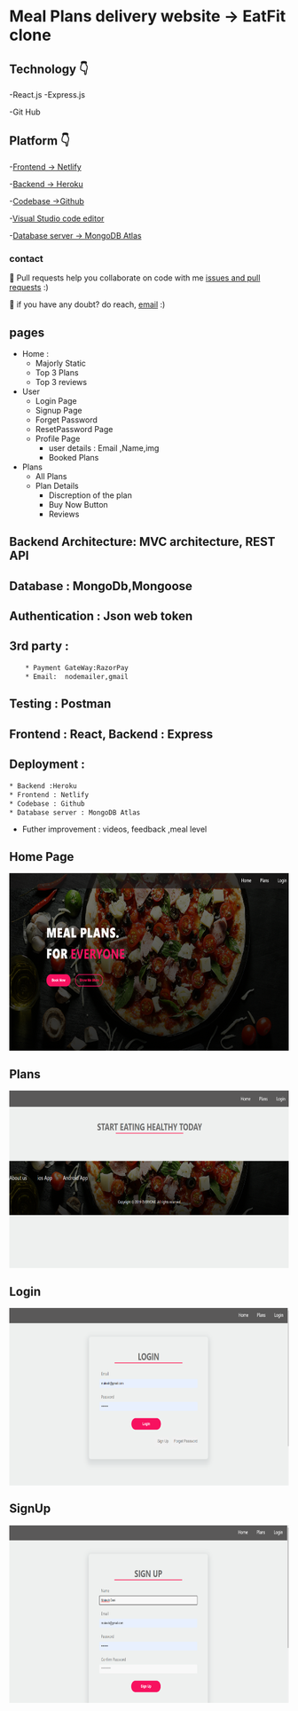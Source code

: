 # Meal Plans delivery website -> EatFit clone



## Technology 👇
-React.js 
-Express.js


-Git Hub 
 ## Platform 👇


-[Frontend -> Netlify](https://app.netlify.com/)

-[Backend -> Heroku](https://nados.pepcoding.com/)

-[Codebase ->Github](https://github.com/mukeshdani/Meal-Plans-delivery-website)

-[Visual Studio code editor](https://code.visualstudio.com/)

-[Database server -> MongoDB Atlas](https://www.mongodb.com/cloud/atlas/register?utm_content=rlsapostreg&utm_source=google&utm_campaign=gs_apac_rlsamulti_search_brand_dsa_atlas_desktop_rlsa_postreg&utm_term=&utm_medium=cpc_paid_search&utm_ad=&utm_ad_campaign_id=14412646494&adgroup=131761134692&gclid=CjwKCAjwu5yYBhAjEiwAKXk_eL-0wZefUju-f_-BI5ytoZZRdsNsIJrMKdpT6OLul-umB2xyfYCMmBoCAwMQAvD_BwE)

### contact 
💼 Pull requests help you collaborate on code with me [issues and pull requests](https://github.com/mukeshdani/Data-Stractures-and-algorithms-/pulls) :)

 💼 if you have any doubt? do reach, [email](mailto:mukeshdani00@gmail.com) :)


## pages
* Home : 
    * Majorly Static
    * Top 3 Plans
    * Top 3 reviews
* User
  * Login Page
  * Signup Page
  * Forget Password
  * ResetPassword Page
  * Profile Page
      * user details : Email ,Name,img
      * Booked Plans
* Plans
  * All Plans
  * Plan Details
    * Discreption of the plan
    * Buy Now Button
    * Reviews  
## Backend Architecture:  MVC architecture, REST API
## Database : MongoDb,Mongoose
## Authentication : Json web token 
## 3rd party : 
        * Payment GateWay:RazorPay
        * Email:  nodemailer,gmail
## Testing : Postman
## Frontend : React, Backend : Express
## Deployment : 
    * Backend :Heroku 
    * Frontend : Netlify
    * Codebase : Github
    * Database server : MongoDB Atlas 
* Futher improvement : videos, feedback ,meal level  

## Home Page 

<img align="center" alt="GIF" src="./images/Home%20Page.png" width="100%" height="320" />


## Plans
<img align="center" alt="GIF" src="./images/Plans.png" width="100%" height="320" />

## Login
<img align="center" alt="GIF" src="./images/Login.png" width="100%" height="320" />

## SignUp
<img align="center" alt="GIF" src="./images/SignUp.png" width="100%" height="320" />